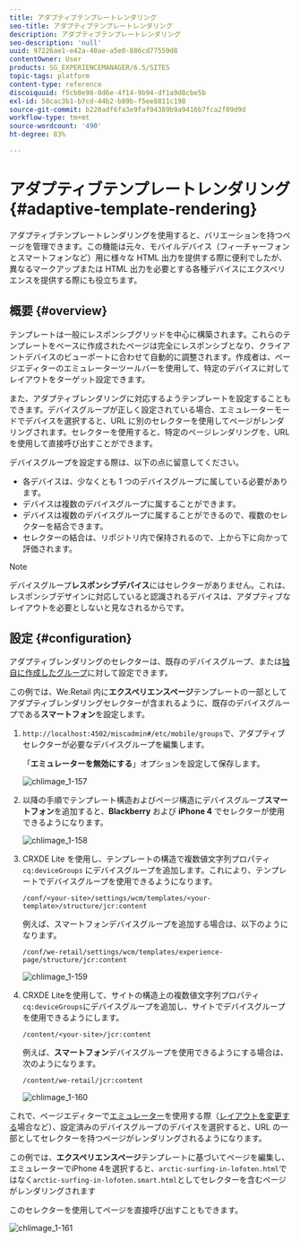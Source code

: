 ```yaml
---
title: アダプティブテンプレートレンダリング
seo-title: アダプティブテンプレートレンダリング
description: アダプティブテンプレートレンダリング
seo-description: 'null'
uuid: 97226ae1-e42a-40ae-a5e0-886cd77559d8
contentOwner: User
products: SG_EXPERIENCEMANAGER/6.5/SITES
topic-tags: platform
content-type: reference
discoiquuid: f5cb0e98-0d6e-4f14-9b94-df1a9d8cbe5b
exl-id: 58cac3b1-b7cd-44b2-b89b-f5ee8811c198
source-git-commit: b220adf6fa3e9faf94389b9a9416b7fca2f89d9d
workflow-type: tm+mt
source-wordcount: '490'
ht-degree: 83%

---
```


# アダプティブテンプレートレンダリング{#adaptive-template-rendering}

アダプティブテンプレートレンダリングを使用すると、バリエーションを持つページを管理できます。この機能は元々、モバイルデバイス（フィーチャーフォンとスマートフォンなど）用に様々な HTML 出力を提供する際に便利でしたが、異なるマークアップまたは HTML 出力を必要とする各種デバイスにエクスペリエンスを提供する際にも役立ちます。

## 概要 {#overview}

テンプレートは一般にレスポンシブグリッドを中心に構築されます。これらのテンプレートをベースに作成されたページは完全にレスポンシブとなり、クライアントデバイスのビューポートに合わせて自動的に調整されます。作成者は、ページエディターのエミュレーターツールバーを使用して、特定のデバイスに対してレイアウトをターゲット設定できます。

また、アダプティブレンダリングに対応するようテンプレートを設定することもできます。デバイスグループが正しく設定されている場合、エミュレーターモードでデバイスを選択すると、URL に別のセレクターを使用してページがレンダリングされます。セレクターを使用すると、特定のページレンダリングを、URL を使用して直接呼び出すことができます。

デバイスグループを設定する際は、以下の点に留意してください。

* 各デバイスは、少なくとも 1 つのデバイスグループに属している必要があります。
* デバイスは複数のデバイスグループに属することができます。
* デバイスは複数のデバイスグループに属することができるので、複数のセレクターを結合できます。
* セレクターの結合は、リポジトリ内で保持されるので、上から下に向かって評価されます。

>[!NOTE]
>
>デバイスグループ&#x200B;**レスポンシブデバイス**&#x200B;にはセレクターがありません。これは、レスポンシブデザインに対応していると認識されるデバイスは、アダプティブなレイアウトを必要としないと見なされるからです。

## 設定 {#configuration}

アダプティブレンダリングのセレクターは、既存のデバイスグループ、または[独自に作成したグループ](/help/sites-developing/mobile.md#device-groups)に対して設定できます。

この例では、We.Retail 内に&#x200B;**エクスペリエンスページ**&#x200B;テンプレートの一部としてアダプティブレンダリングセレクターが含まれるように、既存のデバイスグループである&#x200B;**スマートフォン**&#x200B;を設定します。

1. `http://localhost:4502/miscadmin#/etc/mobile/groups`で、アダプティブセレクターが必要なデバイスグループを編集します。

   「**エミュレーターを無効にする**」オプションを設定して保存します。

   ![chlimage_1-157](assets/chlimage_1-157.png)

1. 以降の手順でテンプレート構造およびページ構造にデバイスグループ&#x200B;**スマートフォン**&#x200B;を追加すると、**Blackberry** および **iPhone 4** でセレクターが使用できるようになります。

   ![chlimage_1-158](assets/chlimage_1-158.png)

1. CRXDE Lite を使用し、テンプレートの構造で複数値文字列プロパティ `cq:deviceGroups` にデバイスグループを追加します。これにより、テンプレートでデバイスグループを使用できるようになります。

   `/conf/<your-site>/settings/wcm/templates/<your-template>/structure/jcr:content`

   例えば、スマートフォンデバイスグループを追加する場合は、以下のようになります。

   `/conf/we-retail/settings/wcm/templates/experience-page/structure/jcr:content`

   ![chlimage_1-159](assets/chlimage_1-159.png)

1. CRXDE Liteを使用して、サイトの構造上の複数値文字列プロパティ`cq:deviceGroups`にデバイスグループを追加し、サイトでデバイスグループを使用できるようにします。

   `/content/<your-site>/jcr:content`

   例えば、**スマートフォン**&#x200B;デバイスグループを使用できるようにする場合は、次のようになります。

   `/content/we-retail/jcr:content`

   ![chlimage_1-160](assets/chlimage_1-160.png)

これで、ページエディターで[エミュレーター](/help/sites-authoring/responsive-layout.md#layout-definitions-device-emulation-and-breakpoints)を使用する際（[レイアウトを変更する](/help/sites-authoring/responsive-layout.md)場合など）、設定済みのデバイスグループのデバイスを選択すると、URL の一部としてセレクターを持つページがレンダリングされるようになります。

この例では、**エクスペリエンスページ**&#x200B;テンプレートに基づいてページを編集し、エミュレーターでiPhone 4を選択すると、`arctic-surfing-in-lofoten.html`ではなく`arctic-surfing-in-lofoten.smart.html`としてセレクターを含むページがレンダリングされます

このセレクターを使用してページを直接呼び出すこともできます。

![chlimage_1-161](assets/chlimage_1-161.png)
